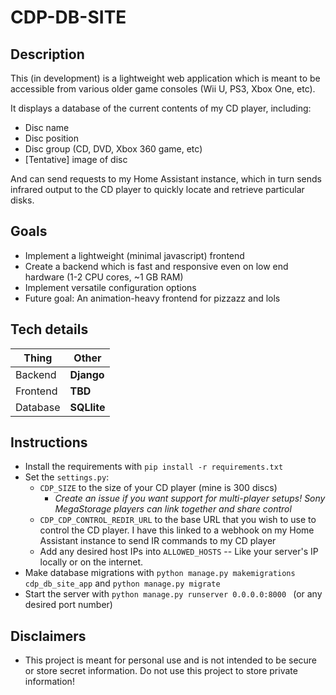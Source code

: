 # CDP-DB-SITE




## Description
This (in development) is a lightweight web application which is meant to be accessible from various older game consoles (Wii U, PS3, Xbox One, etc).

It displays a database of the current contents of my CD player, including:
* Disc name
* Disc position
* Disc group (CD, DVD, Xbox 360 game, etc)
* [Tentative] image of disc

And can send requests to my Home Assistant instance, which in turn sends infrared output to the CD player to quickly locate and retrieve particular disks.

## Goals

- Implement a lightweight (minimal javascript) frontend
- Create a backend which is fast and responsive even on low end hardware (1-2 CPU cores, ~1 GB RAM)
- Implement versatile configuration options
- Future goal: An animation-heavy frontend for pizzazz and lols


## Tech details

| Thing 	    | Other 	     |
|------------|-------------|
| Backend  	 | **Django**  |
| Frontend   | **TBD**   	 |
| Database   | **SQLlite** |


## Instructions
* Install the requirements with `pip install -r requirements.txt`
* Set the `settings.py`:
    * `CDP_SIZE` to the size of your CD player (mine is 300 discs)
      * *Create an issue if you want support for multi-player setups! Sony MegaStorage players can link together and share control*
    * `CDP_CDP_CONTROL_REDIR_URL` to the base URL that you wish to use to control the CD player. I have this linked to a webhook on my Home Assistant instance to send IR commands to my CD player
    * Add any desired host IPs into `ALLOWED_HOSTS` -- Like your server's IP locally or on the internet.
* Make database migrations with `python manage.py makemigrations cdp_db_site_app`  and `python manage.py migrate`
* Start the server with `python manage.py runserver 0.0.0.0:8000 ` (or any desired port number)

## Disclaimers
* This project is meant for personal use and is not intended to be secure or store secret information. Do not use this project to store private information!